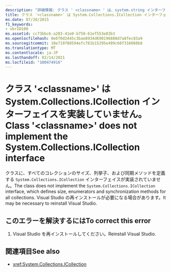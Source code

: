 ```yaml
---
description: "詳細情報: クラス ' <classname> ' は、system.string インターフェイスを実装していません。"
title: クラス '<classname>' は System.Collections.ICollection インターフェイスを実装していません。
ms.date: 07/20/2015
f1_keywords:
- vbrID100
ms.assetid: cc73bbc6-a283-41e0-b750-61ef553e83b3
ms.openlocfilehash: 0e6f0d2445c3bae8934d690196888d7a8fec83a9
ms.sourcegitcommit: 10e719780594efc781b15295e499c66f316068b8
ms.translationtype: MT
ms.contentlocale: ja-JP
ms.lasthandoff: 02/14/2021
ms.locfileid: "100474916"
---
```

# <a name="class-classname-does-not-implement-the-systemcollectionsicollection-interface"></a><span data-ttu-id="cc0c8-103">クラス '\<classname>' は System.Collections.ICollection インターフェイスを実装していません。</span><span class="sxs-lookup"><span data-stu-id="cc0c8-103">Class '\<classname>' does not implement the System.Collections.ICollection interface</span></span>

<span data-ttu-id="cc0c8-104">クラスに、すべてのコレクションのサイズ、列挙子、および同期メソッドを定義する `System.Collections.ICollection` インターフェイスが実装されていません。</span><span class="sxs-lookup"><span data-stu-id="cc0c8-104">The class does not implement the `System.Collections.ICollection` interface, which defines size, enumerators and synchronization methods for all collections.</span></span> <span data-ttu-id="cc0c8-105">Visual Studio の再インストールが必要になる場合があります。</span><span class="sxs-lookup"><span data-stu-id="cc0c8-105">It may be necessary to reinstall Visual Studio.</span></span>  
  
## <a name="to-correct-this-error"></a><span data-ttu-id="cc0c8-106">このエラーを解決するには</span><span class="sxs-lookup"><span data-stu-id="cc0c8-106">To correct this error</span></span>  
  
1. <span data-ttu-id="cc0c8-107">Visual Studio を再インストールしてください。</span><span class="sxs-lookup"><span data-stu-id="cc0c8-107">Reinstall Visual Studio.</span></span>  
  
## <a name="see-also"></a><span data-ttu-id="cc0c8-108">関連項目</span><span class="sxs-lookup"><span data-stu-id="cc0c8-108">See also</span></span>

- <xref:System.Collections.ICollection>
